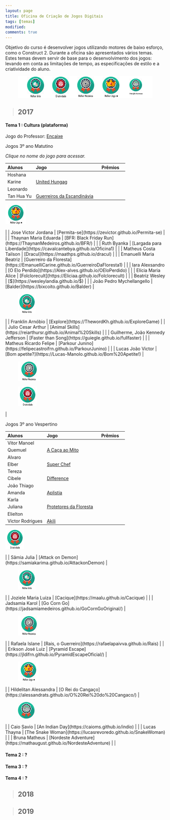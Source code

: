 ```yaml
---
layout: page
title: Oficina de Criação de Jogos Digitais
tags: [temas]
modified: 
comments: true
---
```


Objetivo do curso é desenvolver jogos utilizando motores de baixo esforço, como o Construct 2. Durante a oficina são apresentados vários temas. Estes temas devem servir de base para o desenvolvimento dos jogos: levando em conta as limitações de tempo, as especificações de estilo e a criatividade do aluno.    

<figure>
  <a title="Prêmios"><img src="/images/oficina/premios2.png"></a>
</figure>

> ## 2017

#### Tema 1 : Cultura (plataforma)

Jogo do Professor: [Encaixe](https://marcelomesmo.github.io/jogos/Encaixe)

Jogos 3º ano Matutino  

*Clique no nome do jogo para acessar.*

| Alunos | Jogo | Prêmios |
|:------------- |:-------------|:---:|
| Hoshana  
  Karine | [United Hungag](https://jeovanahoshana.github.io/UnitedHungag) |  |
| Leonardo  
  Tan Hua Yu | [Guerreiros da Escandinávia](https://tanhuayu.github.io/Viking) | <figure>
  <a title="Melhor Jogo"><img src="/images/oficina/melhor.png"></a>
</figure> |
| Jose Victor  
Jordana | [Permita-se](https://zevictor.github.io/Permita-se) |  |
| Thaynan  
  Maria Eduarda | [BFR: Black Friday Run](https://ThaynanMedeiros.github.io/BFR/) |  |
| Ruth 
  Byanka | [Largada para Liberdade](https://cavalcantebya.github.io/Oficina1) |  |
| Matheus Costa  
  Tailson | [Dracul](https://maathps.github.io/dracul) |  |
| Emanuelli  
  Maria Beatriz | [Guerreiro da Floresta](https://EmanuelliCarine.github.io/GuerreiroDaFloresta1) |  |
| Iara  
  Alexsandro | [O Elo Perdido](https://Alex-alves.github.io/OEloPerdido) |  |
| Elícia  
  Maria Alice | [Folclorecult](https://Eliciaa.github.io/Folclorecult) |  |
| Beatriz  
  Wesley | [$](https://wesleylandia.github.io/$) |  |
| João Pedro  
  Mychellangello | [Balder](https://bixcoito.github.io/Balder) | <figure>
  <a title="Melhor Arte"><img src="/images/oficina/arte.png"></a>
</figure> |
| Franklin  
  Arnóbio | [Explore](https://ThewordKh.github.io/ExploreGame) |  |
| Julio Cesar  
  Arthur | [Animal Skills](https://reiarthursr.github.io/Animal%20Skills) |  |
| Guilherme, João Kennedy  
  Jefferson | [Faster than Song](https://guiegle.github.io/fullfaster) |  |
| Matheus Ricardo  
  Felipe | [Parkour Junino](https://felipecastroifrn.github.io/ParkourJunino) |  |
| Lucas  
  João Victor | [Bom apetite?](https://Lucas-Manolo.github.io/Bom%20Apetite!) | <figure>
  <a title="Melhor Mecânica"><img src="/images/oficina/mecanica.png"></a>
</figure>  
<figure>
  <a title="Melhor Uso do Tema"><img src="/images/oficina/criatividade.png"></a>
</figure> |

Jogos 3º ano Vespertino  

| Alunos | Jogo | Prêmios |
|:------------- |:-------------|:---:|
| Vitor Manoel  
  Quemuel | [A Caça ao Mito](https://vitin157.github.io/A%20caça%20ao%20mito) |  |
| Alvaro  
  Elber | [Super Chef](https://AlvaroMD2016.github.io/Super%20Chef) |  |
| Tereza  
  Cibele | [Difference](https://rey13lokona.github.io/difference/) |  |
| João Thiago  
  Amanda | [Aplistia](https://Joaothiago06.github.io/Aplistia_) |  |
| Karla  
  Juliana | [Protetores da Floresta](https://karlagabriella.github.io/Protetores%20da%20Floresta) |  |
| Elielton  
  Victor Rodrigues | [Akili](https://elielton90.github.io/Akili) | <figure>
  <a title="Melhor Uso do Tema"><img src="/images/oficina/criatividade.png"></a>
</figure> |
| Sâmia  
  Julia | [Attack on Demon](https://samiakarima.github.io/AttackonDemon) | <figure>
  <a title="Melhor Arte"><img src="/images/oficina/arte.png"></a>
</figure> |
| Joziele  
  Maria Luiza | [Cacique](https://maalu.github.io/Cacique) |  |
| Jadsamia  
  Karol | [Go Corn Go](https://jadsamiamedeiros.github.io/GoCornGoOriginal/) | <figure>
  <a title="Melhor Mecânica"><img src="/images/oficina/mecanica.png"></a>
</figure> |
| Rafaela  
  Islane | [Rais, o Guerreiro](https://rafaelapaivva.github.io/Rais) |  |
| Erikson  
  José Luiz | [Pyramid Escape](https://jldifrn.github.io/PyramidEscapeOficial/) | <figure>
  <a title="Melhor Jogo"><img src="/images/oficina/melhor.png"></a>
</figure> |
| Hildelitan  
  Alessandra | [O Rei do Cangaço](https://alessandrats.github.io/O%20Rei%20do%20Cangaco/) | <figure>
  <a title="Destaque"><img src="/images/oficina/mencao.png"></a>
</figure> |
| Caio  
  Savio | [An Indian Day](https://caioms.github.io/indio) |  |
| Lucas  
  Thayna | [The Snake Woman](https://lucasrevoredo.github.io/SnakeWoman) |  |
| Bruna  
  Matheus | [Nordeste Adventure](https://mathaugust.github.io/NordesteAdventure) |  |
  
#### Tema 2 : ?

#### Tema 3 : ? 

#### Tema 4 : ?
  
> ## 2018


> ## 2019

